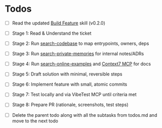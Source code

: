# Todos

- [ ] Read the updated [Build Feature](./build-feature.md) skill (v0.2.0)

- [ ] Stage 1: Read & Understand the ticket
- [ ] Stage 2: Run [search-codebase](./search-codebase.md) to map entrypoints, owners, deps
- [ ] Stage 3: Run [search-private-memories](./search-private-memories.md) for internal notes/ADRs
- [ ] Stage 4: Run [search-online-examples](./search-online-examples.md) and [Context7 MCP](../memory/tools/context7-mcp.md) for docs
- [ ] Stage 5: Draft solution with minimal, reversible steps
- [ ] Stage 6: Implement feature with small, atomic commits
- [ ] Stage 7: Test locally and via VibeTest MCP until criteria met
- [ ] Stage 8: Prepare PR (rationale, screenshots, test steps)

- [ ] Delete the parent todo along with all the subtasks from todos.md and move to the next todo 


